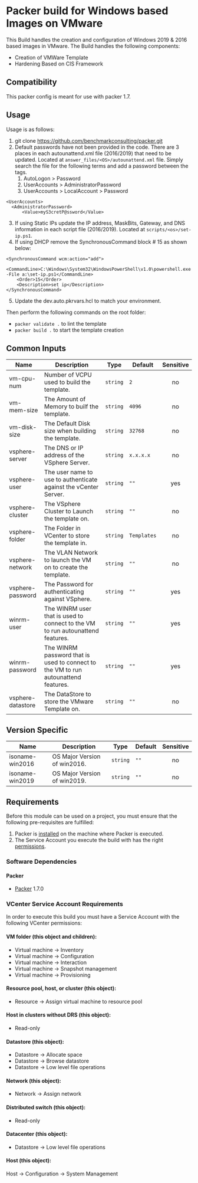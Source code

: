 # Packer build for Windows based Images on VMware
This Build handles the creation and configuration of Windows 2019 & 2016 based images in VMware.
The Build handles the following components: 
- Creation of VMWare Template
- Hardening Based on CIS Framework

## Compatibility
This packer config is meant for use with packer 1.7. 
## Usage
Usage is as follows:
1. git clone https://github.com/benchmarkconsulting/packer.git
2. Default passwords have not been provided in the code.  There are 3 places in each autounattend.xml file (2016/2019) that need to be updated. Located at `answer_files/<OS>/autounattend.xml` file. Simply search the file for the following terms and add a password between the <Value></Value> tags.
    1. AutoLogon > Password
    2. UserAccounts > AdministratorPassword
    3. UserAccounts > LocalAccount > Password 
```
<UserAccounts>
  <AdministratorPassword>
      <Value>myS3cretP@ssword</Value>
```
3. If using Static IPs update the IP address, MaskBits, Gateway, and DNS information in each script file (2016/2019). 
  Located at `scripts/<os>/set-ip.ps1`.
4. If using DHCP remove the SynchronousCommand block # 15 as shown below:
```
<SynchronousCommand wcm:action="add">
    <CommandLine>C:\Windows\System32\WindowsPowerShell\v1.0\powershell.exe -File a:\set-ip.ps1</CommandLine>
    <Order>15</Order>
    <Description>set ip</Description>
</SynchronousCommand>
```
5. Update the dev.auto.pkrvars.hcl to match your environment.

<!-- Command Section -->
Then perform the following commands on the root folder:
- `packer validate .` to lint the template
- `packer build .` to start the template creation

<!-- BEGINNING OF Packer DOCS -->
## Common Inputs
| Name | Description | Type | Default | Sensitive |
|------|-------------|------|---------|:--------:|
| vm-cpu-num | Number of VCPU used to build the template.| `string` | `2` | no |
| vm-mem-size | The Amount of Memory to builf the template. | `string` | `4096` | no |
| vm-disk-size | The Default Disk size when building the template. | `string` | `32768` | no |
| vsphere-server |  The DNS or IP address of the VSphere Server. | `string` | `x.x.x.x` | no |
| vsphere-user | The user name to use to authenticate against the vCenter Server. | `string` | `""` | yes |
| vsphere-cluster | The VSphere Cluster to Launch the template on. | `string` | `""` | no |
| vsphere-folder | The Folder in VCenter to store the template in. | `string` | `Templates` | no |
| vsphere-network | The VLAN Network to launch the VM on to create the template. | `string` | `""` | no |
| vsphere-password | The Password for authenticating against VSphere. | `string` | `""` | yes |
| winrm-user | The WINRM user that is used to connect to the VM to run autounattend features. | `string` | `""`| yes |
| winrm-password | The WINRM password that is used to connect to the VM to run autounattend features. | `string` | `""` | yes |
| vsphere-datastore | The DataStore to store the VMware Template on. | `string` | `""` | no |

## Version Specific
| Name | Description | Type | Default | Sensitive |
|------|-------------|------|---------|:--------:|
| isoname-win2016 | OS Major Version of win2016. | `string` | `""` | no |
| isoname-win2019 | OS Major Version of win2019. | `string` | `""` | no |


<!-- END OF PRE-COMMIT-TERRAFORM DOCS HOOK -->
## Requirements
Before this module can be used on a project, you must ensure that the following pre-requisites are fulfilled:
1. Packer is [installed](#software-dependencies) on the machine where Packer is executed.
2. The Service Account you execute the build with has the right [permissions](#VCenter-Service-Account-Requirements).
### Software Dependencies
#### Packer
- [Packer](https://www.packer.io/downloads) 1.7.0
### VCenter Service Account Requirements 
In order to execute this build you must have a Service Account with the
following VCenter permissions:
#### VM folder (this object and children):
- Virtual machine -> Inventory
- Virtual machine -> Configuration
- Virtual machine -> Interaction
- Virtual machine -> Snapshot management
- Virtual machine -> Provisioning
#### Resource pool, host, or cluster (this object):
- Resource -> Assign virtual machine to resource pool
#### Host in clusters without DRS (this object):
- Read-only
#### Datastore (this object):
- Datastore -> Allocate space
- Datastore -> Browse datastore
- Datastore -> Low level file operations
#### Network (this object):
- Network -> Assign network
#### Distributed switch (this object):
- Read-only
#### Datacenter (this object):
- Datastore -> Low level file operations
#### Host (this object):
Host -> Configuration -> System Management